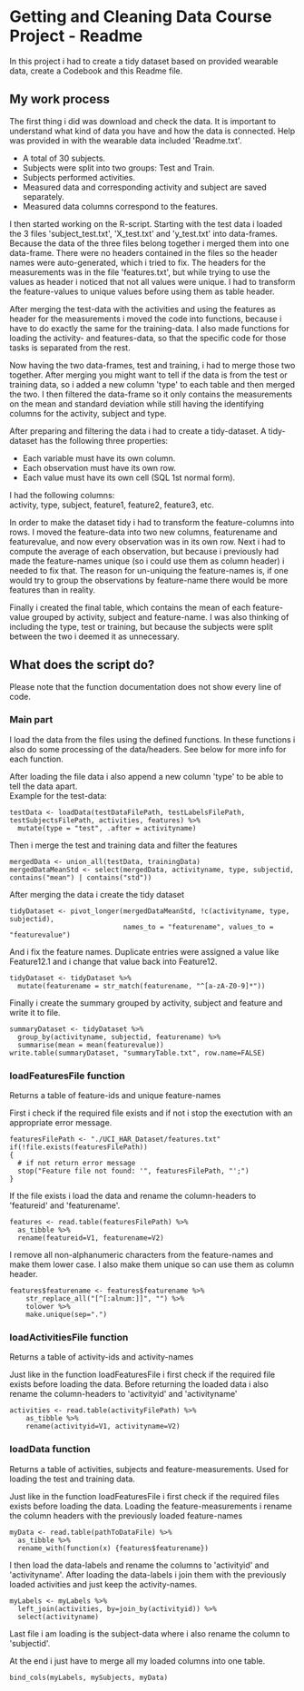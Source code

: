 # Getting and Cleaning Data Course Project - Readme
In this project i had to create a tidy dataset based on provided wearable data, create a Codebook and this Readme file.

## My work process
The first thing i did was download and check the data. It is important to understand what kind of data you have and how the data is connected.
Help was provided in with the wearable data included 'Readme.txt'.

- A total of 30 subjects.
- Subjects were split into two groups: Test and Train.
- Subjects performed activities.
- Measured data and corresponding activity and subject are saved separately.
- Measured data columns correspond to the features.

I then started working on the R-script.
Starting with the test data i loaded the 3 files 'subject_test.txt', 'X_test.txt' and 'y_test.txt' into data-frames.
Because the data of the three files belong together i merged them into one data-frame.
There were no headers contained in the files so the header names were auto-generated, which i tried to fix. 
The headers for the measurements was in the file 'features.txt', but while trying to use the values as header i noticed that not all values were unique.
I had to transform the feature-values to unique values before using them as table header.

After merging the test-data with the activities and using the features as header for the measurements i moved the code into functions, because i have to do exactly the same for the training-data.
I also made functions for loading the activity- and features-data, so that the specific code for those tasks is separated from the rest.

Now having the two data-frames, test and training, i had to merge those two together.
After merging you might want to tell if the data is from the test or training data, so i added a new column 'type' to each table and then merged the two.
I then filtered the data-frame so it only contains the measurements on the mean and standard deviation while still having the identifying columns for the activity, subject and type.

After preparing and filtering the data i had to create a tidy-dataset.
A tidy-dataset has the following three properties:

- Each variable must have its own column.
- Each observation must have its own row.
- Each value must have its own cell (SQL 1st normal form).

I had the following columns:  
activity, type, subject, feature1, feature2, feature3, etc.

In order to make the dataset tidy i had to transform the feature-columns into rows. I moved the feature-data into two new columns, featurename and featurevalue, and now every observation was in its own row.
Next i had to compute the average of each observation, but because i previously had made the feature-names unique (so i could use them as column header) i needed to fix that.
The reason for un-uniquing the feature-names is, if one would try to group the observations by feature-name there would be more features than in reality.

Finally i created the final table, which contains the mean of each feature-value grouped by activity, subject and feature-name.
I was also thinking of including the type, test or training, but because the subjects were split between the two i deemed it as unnecessary.

## What does the script do?
Please note that the function documentation does not show every line of code.

### Main part
I load the data from the files using the defined functions. In these functions i also do some processing of the data/headers. See below for more info for each function.  
  
After loading the file data i also append a new column 'type' to be able to tell the data apart.  
Example for the test-data:  
```
testData <- loadData(testDataFilePath, testLabelsFilePath, testSubjectsFilePath, activities, features) %>% 
  mutate(type = "test", .after = activityname)
```  
Then i merge the test and training data and filter the features
```
mergedData <- union_all(testData, trainingData)
mergedDataMeanStd <- select(mergedData, activityname, type, subjectid, contains("mean") | contains("std"))
```

After merging the data i create the tidy dataset
```
tidyDataset <- pivot_longer(mergedDataMeanStd, !c(activityname, type, subjectid), 
                            names_to = "featurename", values_to = "featurevalue")
```
And i fix the feature names. Duplicate entries were assigned a value like Feature12.1 and i change that value back into Feature12.
```
tidyDataset <- tidyDataset %>% 
  mutate(featurename = str_match(featurename, "^[a-zA-Z0-9]*"))
```

Finally i create the summary grouped by activity, subject and feature and write it to file.
```
summaryDataset <- tidyDataset %>% 
  group_by(activityname, subjectid, featurename) %>% 
  summarise(mean = mean(featurevalue))
write.table(summaryDataset, "summaryTable.txt", row.name=FALSE)
```

### loadFeaturesFile function
Returns a table of feature-ids and unique feature-names

First i check if the required file exists and if not i stop the exectution with an appropriate error message.
```
featuresFilePath <- "./UCI_HAR_Dataset/features.txt"
if(!file.exists(featuresFilePath))
{
  # if not return error message
  stop("Feature file not found: '", featuresFilePath, "';")
}
```

If the file exists i load the data and rename the column-headers to 'featureid' and 'featurename'.
```
features <- read.table(featuresFilePath) %>% 
  as_tibble %>% 
  rename(featureid=V1, featurename=V2)
```

I remove all non-alphanumeric characters from the feature-names and make them lower case. I also make them unique so can use them as column header.
```
features$featurename <- features$featurename %>% 
    str_replace_all("[^[:alnum:]]", "") %>% 
    tolower %>%
    make.unique(sep=".")
```

### loadActivitiesFile function
Returns a table of activity-ids and activity-names

Just like in the function loadFeaturesFile i first check if the required file exists before loading the data.
Before returning the loaded data i also rename the column-headers to 'activityid' and 'activityname'
```
activities <- read.table(activityFilePath) %>%
    as_tibble %>%
    rename(activityid=V1, activityname=V2)
```

### loadData function
Returns a table of activities, subjects and feature-measurements. Used for loading the test and training data.

Just like in the function loadFeaturesFile i first check if the required files exists before loading the data.
Loading the feature-measurements i rename the column headers with the previously loaded feature-names
```
myData <- read.table(pathToDataFile) %>% 
  as_tibble %>%
  rename_with(function(x) {features$featurename})
```

I then load the data-labels and rename the columns to 'activityid' and 'activityname'.
After loading the data-labels i join them with the previously loaded activities and just keep the activity-names.
```
myLabels <- myLabels %>%
  left_join(activities, by=join_by(activityid)) %>% 
  select(activityname)
```

Last file i am loading is the subject-data where i also rename the column to 'subjectid'.

At the end i just have to merge all my loaded columns into one table.
```
bind_cols(myLabels, mySubjects, myData)
```
